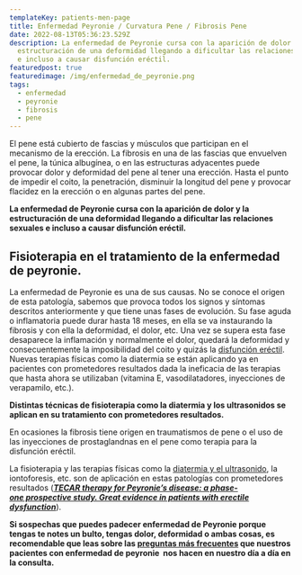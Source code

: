 ```yaml
---
templateKey: patients-men-page
title: Enfermedad Peyronie / Curvatura Pene / Fibrosis Pene
date: 2022-08-13T05:36:23.529Z
description: La enfermedad de Peyronie cursa con la aparición de dolor y la
  estructuración de una deformidad llegando a dificultar las relaciones sexuales
  e incluso a causar disfunción eréctil.
featuredpost: true
featuredimage: /img/enfermedad_de_peyronie.png
tags:
  - enfermedad
  - peyronie
  - fibrosis
  - pene
---
```

El pene está cubierto de fascias y músculos que participan en el mecanismo de la erección. La fibrosis en una de las fascias que envuelven el pene, la túnica albugínea, o en las estructuras adyacentes puede provocar dolor y deformidad del pene al tener una erección. Hasta el punto de impedir el coito, la penetración, disminuir la longitud del pene y provocar flacidez en la erección o en algunas partes del pene.

**La enfermedad de Peyronie cursa con la aparición de dolor y la estructuración de una deformidad llegando a dificultar las relaciones sexuales e incluso a causar disfunción eréctil.**

## Fisioterapia en el tratamiento de la enfermedad de peyronie.

La enfermedad de Peyronie es una de sus causas. No se conoce el origen de esta patología, sabemos que provoca todos los signos y síntomas descritos anteriormente y que tiene unas fases de evolución. Su fase aguda o inflamatoria puede durar hasta 18 meses, en ella se va instaurando la fibrosis y con ella la deformidad, el dolor, etc. Una vez se supera esta fase desaparece la inflamación y normalmente el dolor, quedará la deformidad y consecuentemente la imposibilidad del coito y quizás la [disfunción eréctil](http://www.fisioterapiasuelopelvico.com/pacientes/hombres/disfuncion-erectil).\
Nuevas terapias físicas como la diatermia se están aplicando ya en pacientes con prometedores resultados dada la ineficacia de las terapias que hasta ahora se utilizaban (vitamina E, vasodilatadores, inyecciones de verapamilo, etc.).

**Distintas técnicas de fisioterapia como la diatermia y los ultrasonidos se aplican en su tratamiento con prometedores resultados.**

En ocasiones la fibrosis tiene origen en traumatismos de pene o el uso de las inyecciones de prostaglandnas en el pene como terapia para la disfunción eréctil.

La fisioterapia y las terapias físicas como la [diatermia y el ultrasonido](http://www.fisioterapiasuelopelvico.com/tecnicas/ultrasonidos-diatermia-radiofrecuencia), la iontoforesis, etc. son de aplicación en estas patologías con prometedores resultados (***[TECAR therapy for Peyronie’s disease: a phase-one prospective study. Great evidence in patients with erectile dysfunction](http://www.ncbi.nlm.nih.gov/pubmed/23423676)***).

**Si sospechas que puedes padecer enfermedad de Peyronie porque tengas te notes un bulto, tengas dolor, deformidad o ambas cosas, es recomendable que leas sobre las [preguntas más frecuentes](https://www.pelvicus.es/la-enfermedad-de-peyronie-preguntas-frecuentes-de-nuestros-pacientes/) que nuestros pacientes con enfermedad de peyronie  nos hacen en nuestro día a día en la consulta.**